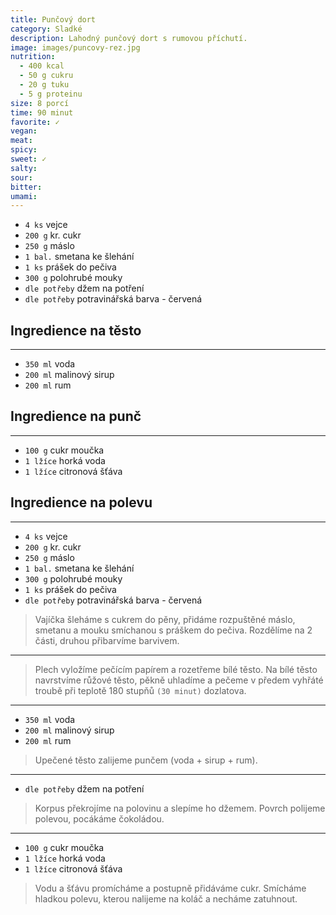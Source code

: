 ```yaml
---
title: Punčový dort
category: Sladké
description: Lahodný punčový dort s rumovou příchutí.
image: images/puncovy-rez.jpg
nutrition:
  - 400 kcal
  - 50 g cukru
  - 20 g tuku
  - 5 g proteinu
size: 8 porcí
time: 90 minut
favorite: ✓
vegan: 
meat: 
spicy: 
sweet: ✓
salty: 
sour: 
bitter: 
umami: 
---
```



* `4 ks` vejce
* `200 g` kr. cukr
* `250 g` máslo
* `1 bal.` smetana ke šlehání
* `1 ks` prášek do pečiva
* `300 g` polohrubé mouky
* `dle potřeby` džem na potření
* `dle potřeby` potravinářská barva - červená

## **Ingredience na těsto**

---

* `350 ml` voda
* `200 ml` malinový sirup
* `200 ml` rum

## **Ingredience na punč**

---

* `100 g` cukr moučka
* `1 lžíce` horká voda
* `1 lžíce` citronová šťáva

## **Ingredience na polevu**

---

* `4 ks` vejce
* `200 g` kr. cukr
* `250 g` máslo
* `1 bal.` smetana ke šlehání
* `300 g` polohrubé mouky
* `1 ks` prášek do pečiva
* `dle potřeby` potravinářská barva - červená

> Vajíčka šleháme s cukrem do pěny, přidáme rozpuštěné máslo, smetanu a mouku smíchanou s práškem do pečiva. Rozdělíme na 2 části, druhou přibarvíme barvivem.

---

> Plech vyložíme pečícím papírem a rozetřeme bílé těsto. Na bílé těsto navrstvíme růžové těsto, pěkně uhladíme a pečeme v předem vyhřáté troubě při teplotě 180 stupňů `(30 minut)` dozlatova.

---

* `350 ml` voda
* `200 ml` malinový sirup
* `200 ml` rum

> Upečené těsto zalijeme punčem (voda + sirup + rum).

---

* `dle potřeby` džem na potření

> Korpus překrojíme na polovinu a slepíme ho džemem. Povrch polijeme polevou, pocákáme čokoládou.

---

* `100 g` cukr moučka
* `1 lžíce` horká voda
* `1 lžíce` citronová šťáva

> Vodu a šťávu promícháme a postupně přidáváme cukr. Smícháme hladkou polevu, kterou nalijeme na koláč a necháme zatuhnout.